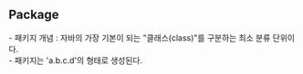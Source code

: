<h2>Package</h2>
- 패키지 개념 : 자바의 가장 기본이 되는 "클래스(class)"를 구분하는 최소 분류 단위이다.<br>
- 패키지는 'a.b.c.d'의 형태로 생성된다.<br>